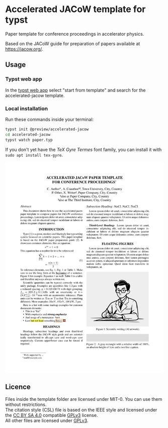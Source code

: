 # Accelerated JACoW template for typst

Paper template for conference proceedings in accelerator physics.

Based on the JACoW guide for preparation of papers
available at https://jacow.org/.

## Usage

### Typst web app
In the [typst web app](https://typst.app) select "start from template" and search for the accelerated-jacow template.

### Local installation
Run these commands inside your terminal:
```sh
typst init @preview/accelerated-jacow
cd accelerated-jacow
typst watch paper.typ
```

If you don't yet have the *TeX Gyre Termes* font family, you can install it with `sudo apt install tex-gyre`.

![Thumbnail](thumbnail.webp)

## Licence

Files inside the template folder are licensed under MIT-0. You can use them without restrictions.  
The citation style (CSL) file is based on the IEEE style and licensed under the [CC BY SA 4.0](https://creativecommons.org/licenses/by-sa/4.0/) compatible [GPLv3](https://www.gnu.org/licenses/gpl-3.0.html) license.  
All other files are licensed under [GPLv3](https://www.gnu.org/licenses/gpl-3.0.html).  
